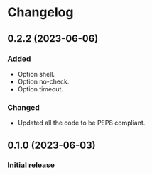 # Changelog

## 0.2.2 (2023-06-06)

### Added
- Option shell.
- Option no-check.
- Option timeout.

### Changed
- Updated all the code to be PEP8 compliant.

## 0.1.0 (2023-06-03)

### Initial release
